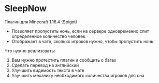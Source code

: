 # SleepNow
Плагин для Minecraft 1.16.4 (Spigot)
- Позволяет пропустить ночь, если на сервере одновременно спит определенное количество человек. 
- Отображает в чате, сколько игроков нужно, чтобы пропустить ночь.

Что нужно реализовать:
1. Вам нужно протестить плагин и сообщить о багах
2. Сделать перевод на английский
3. Улучшить видимость текста в чате
4. Улучшить механику необходимого количества игроков для сна
